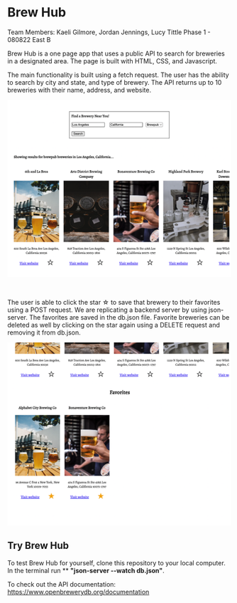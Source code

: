 # Brew Hub

Team Members: Kaeli Gilmore, Jordan Jennings, Lucy Tittle
Phase 1 - 080822 East B 

Brew Hub is a one page app that uses a public API to search for breweries in a designated area. The page is built with HTML, CSS, and Javascript. 

The main functionality is built using a fetch request. The user has the ability to search by city and state, and type of brewery. The API returns up to 10 breweries with their name, address, and website. 

![this is an image](./images/search.png)


</br>

The user is able to click the star ☆ to save that brewery to their favorites using a POST request. We are replicating a backend server by using json-server. The favorites are saved in the db.json file. Favorite breweries can be deleted as well by clicking on the star again using a DELETE request and removing it from db.json.


![this is an image](./images/favorites.png)

## Try Brew Hub

To test Brew Hub for yourself, clone this repository to your local computer. In the terminal run ** **"json-server --watch db.json"**.

To check out the API documentation: https://www.openbrewerydb.org/documentation

